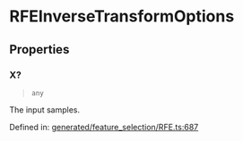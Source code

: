 # RFEInverseTransformOptions

## Properties

### X?

> `any`

The input samples.

Defined in:  [generated/feature\_selection/RFE.ts:687](https://github.com/transitive-bullshit/scikit-learn-ts/blob/92ab806/packages/sklearn/src/generated/feature_selection/RFE.ts#L687)
